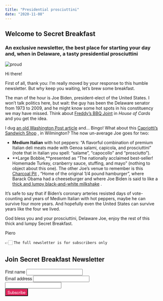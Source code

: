 ```yaml
---
title: "Presidential prosciuttini"
date: "2020-11-08"
---
```


## Welcome to Secret Breakfast

### An exclusive newsletter, the best place for starting your day and, when in Delaware, a tasty presidential prosciuttini

![proud](https://gallery.eomail5.com/2f942933-0bf5-11eb-a3d0-06b4694bee2a%2F1604348604846-capri.jpg)

Hi there!

First of all, thank you: I’m really moved by your response to this humble newsletter. But why keep you waiting, let’s brew some breakfast. 

The man of the hour is Joe Biden, president-elect of the United States. I won’t talk politics here, but wait: the guy has been the Delaware senator from 1973 to 2009, and he might know some hot spots in his constituency we may have missed. Think about  [Freddy’s BBQ Joint](https://houseofcards.fandom.com/wiki/Freddy%27s_BBQ_Joint)  in *House of Cards* and you get the idea.

I dug  [an old Washington Post article](https://www.washingtonpost.com/news/reliable-source/wp/2013/11/21/joe-biden-talks-delawares-sandwiches-filibuster/)  and… Bingo! What about this  [Capriotti’s Sandwich Shop](https://www.capriottis.com/) , in Wilmington? The now un-average Joe goes for two:
* **Medium Italian** with hot peppers: “A flavorful combination of premium Italian deli meats made with Genoa salami, capicola, and prosciuttini” (note that in italian you spell: “salame”, “capocollo” and “prosciutto”).
* **Large Bobbie,**presented as “The nationally acclaimed best-seller! Homemade Turkey, cranberry sauce, stuffing, and mayo” (nothing to object about this one).
The other Joe’s venue to remember is this  [Charcoal Pit](http://www.charcoalpit.net/) , “Home of the original 1/4 pound hamburger”, where Barack Obama had a cheeseburger and where Joe Biden is said to like a  [thick and lumpy black-and-white milkshake](https://www.msn.com/en-us/foodanddrink/foodnews/everybody-knows-joe-i-ate-at-biden-s-favorite-hometown-restaurants/ar-BB1axHsF) .

It’s safe to say that if Biden’s coronary arteries resisted days of vote-counting and years of Medium Italian with hot peppers, maybe he can survive four more years. And hopefully even the United States can survive years like the four we lived. 

God bless you and your prosciuttini, Delaware Joe, enjoy the rest of this thick and lumpy Secret Breakfast.

Piero

👉🏻 `The full newsletter is for subscribers only`

<link rel="stylesheet"
      href="https://emailoctopus.com/bundles/emailoctopuslist/css/1.6/form.css"
>
<div class="emailoctopus-form-wrapper emailoctopus-form-default emailoctopus-form-wrapper-large"
     style="font-family: &quot;Helvetica Neue&quot;, Helvetica, Arial, Verdana, sans-serif; color: rgb(26, 26, 26);"
>
  <h2 class="emailoctopus-heading">
    Join Secret Breakfast Newsletter
  </h2>
  <p class="emailoctopus-success-message">
  </p>
  <p class="emailoctopus-error-message">
  </p>
  <form action="https://emailoctopus.com/lists/bd6fe959-21bb-11eb-a3d0-06b4694bee2a/members/embedded/1.3s/add"
        method="post"
        data-message-success="You (almost) made it! 👉 Please, check your email for confirmation and click the link inside, probably into the SPAM folder, if you're using Gmail. You really need to do that, thank you!"
        data-message-missing-email-address="Your email address is required."
        data-message-invalid-email-address="Your email address looks incorrect, please try again."
        data-message-bot-submission-error="This doesn't look like a human submission."
        data-message-consent-required="Please check the checkbox to indicate your consent."
        data-message-invalid-parameters-error="This form has missing or invalid fields."
        data-message-unknown-error="Sorry, an unknown error has occurred. Please try again later."
        class="emailoctopus-form"
        data-sitekey="6LdYsmsUAAAAAPXVTt-ovRsPIJ_IVhvYBBhGvRV6"
  >
    <div class="emailoctopus-form-row">
      <label for="field_1">
        First name
      </label>
      <input id="field_1"
             name="field_1"
             type="text"
             placeholder
      >
    </div>
    <div class="emailoctopus-form-row">
      <label for="field_0">
        Email address
      </label>
      <input id="field_0"
             name="field_0"
             type="email"
             placeholder
             required="required"
      >
    </div>
    <div aria-hidden="true"
         class="emailoctopus-form-row-hp"
    >
      <input type="text"
             name="hpc4b27b6e-eb38-11e9-be00-06b4694bee2a"
             tabindex="-1"
             autocomplete="nope"
      >
    </div>
    <div class="emailoctopus-form-row-subscribe">
      <input type="hidden"
             name="successRedirectUrl"
      >
      <button type="submit"
              style="background-color: rgb(223, 36, 91); color: rgb(255, 255, 255); font-family: &quot;Helvetica Neue&quot;, Helvetica, Arial, Verdana, sans-serif;"
      >
        Subscribe
      </button>
    </div>
  </form>
</div>
<script src="https://emailoctopus.com/bundles/emailoctopuslist/js/1.6/form-recaptcha.js">
</script>
<script src="https://emailoctopus.com/bundles/emailoctopuslist/js/1.6/form-embed.js">
</script>